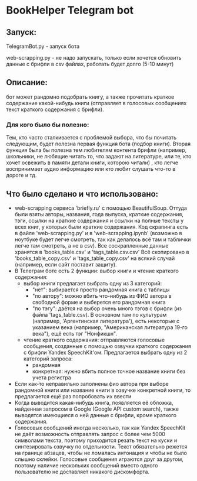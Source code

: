 # BookHelper Telegram bot

<h2>Запуск:</h2> TelegramBot.py - запуск бота

web-scrapping.py - не надо запускать, только если хочется обновить данные с брифли в csv файлах, работать будет долго (5-10 минут)

<h2>Описание:</h2> бот может рандомно подобрать книгу, а также прочитать краткое содержание какой-нибудь книги (отправляет в голосовых сообщениях текст краткого содержания с брифли).
<h3>Для кого было бы полезно:</h3> Тем, кто часто сталкивается с проблемой выбора, что бы почитать следующим, будет полезна первая функция бота (подбор книги).
Вторая функция была бы полезна тем любителям контента брифли (например, школьники, не любящие читать то, что задают на литературе, или те, кто хочет освежить в памяти детали книги, которою читали) , кто легче воспринимает аудио информацию или кто любит слушать что-то в дороге и тд.

<h2>Что было сделано и что использовано:</h2>

 * web-scrapping сервиса 'briefly.ru' с помощью BeautifulSoup. Оттуда были взяты авторы, названия, года выпуска, краткие содержания, тэги, ссылки на краткие содержания и ссылки на полные тексты у всех книг, у которых были краткие содержания. Код скрапинга есть в файле 'web-scrapping.py' и в 'web-scrapping.ipynb' (возможно в ноутбуке будет легче смотреть, так как делалось всё там и таблички легче там смотреть, а не в csv). Все соскрапленные данные хранятся в 'books_table.csv' и 'tags_table.csv.csv' Всё скопировано в 'books_table_copy.csv' и 'tags_table_copy.csv' на всякий случай (например, если сайт поставит защиту).
 * В Телеграм боте есть 2 функции: выбор книги и чтение краткого содержания:
    * выбор книги предлагает выбрать одну из 3 категорий:
        * "нет": выбирается просто рандомная книга с таблицы
        * "по автору": можно вбить что-нибудь из ФИО автора в свободной форме и выберется его рандомная книга
        * "по тэгу": даётся на выбор очень много тэгов с брифли (из файла 'tags_table.csv). В основном там по культурам (например, 'Аргентинская литература'), есть некоторые с указанием века (например, "Американская литература 19-го века"), ещё есть тэг "Нонфикшн".
    * чтение краткого содержания: отправляются голосовые сообщения, созданные с помощью озвучки краткого содержания с брифли Yandex SpeechKit'ом. Предлагается выбрать одну из 2 категорий запроса:
        * рандомная
        * конкретная: нужно вбить полное точное название книги без учета регистра
* Если как-то неправильно заполнены фио автора при выборе рандомной книги или название книги в озвучке конкретной книги, то предлагается ещё раз попробовать их ввести
* Когда выводится какая-нибудь книга, появляется её обложка, найденная запросом в Google (Google API custom search), также выводятся имеющиеся о ней данные с брифли, кроме краткого содержания.
* Голосовых сообщений иногда несколько, так как Yandex SpeechKit не даёт возможность отправлять запрос с более чем 5000 символами текста, поэтому приходится резать текст на куски и синтезировать озвучку по отдельности. Текст обязательно режется на границе абзацев, чтобы не ломалась интонация и чтобы не было слышно склейки. Голосовые сообщения играются друг за другом, поэтому наличие нескольких сообщений вместо одного пользователю не доставляет никакого дискомфорта.
